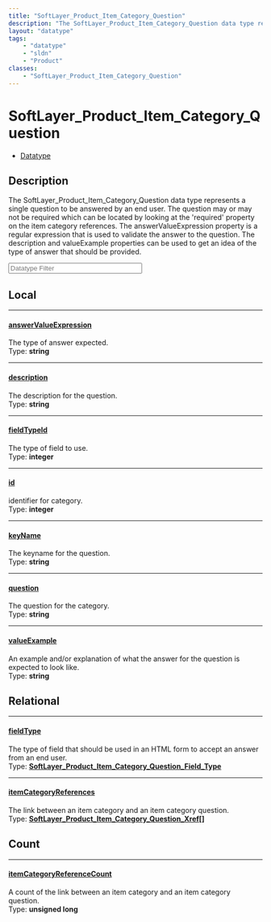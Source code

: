 ```yaml
---
title: "SoftLayer_Product_Item_Category_Question"
description: "The SoftLayer_Product_Item_Category_Question data type represents a single question to be answered by an end user.  The... "
layout: "datatype"
tags:
    - "datatype"
    - "sldn"
    - "Product"
classes:
    - "SoftLayer_Product_Item_Category_Question"
---
```


# SoftLayer_Product_Item_Category_Question
<div id='service-datatype'>
    <ul id='sldn-reference-tabs'>
        <li id='datatype'> <a href='/reference/datatypes/SoftLayer_Product_Item_Category_Question' >Datatype</a></li>
    </ul>
</div>

## Description 
The SoftLayer_Product_Item_Category_Question data type represents a single question to be answered by an end user.  The question may or may not be required which can be located by looking at the 'required' property on the item category references.  The answerValueExpression property is a regular expression that is used to validate the answer to the question.  The description and valueExample properties can be used to get an idea of the type of answer that should be provided. 





<!-- Filer BEGIN -->
<div class="view-filters">
        <div class="clearfix">
            <div class="search-input-box">
                <input placeholder="Datatype Filter" onkeyup="titleSearch(inputId='prop-input', divId='properties', elementClass='prop-row')" 
                    type="text" id="prop-input" value="" size="30" maxlength="128" class="form-text">
            </div>
        </div>
</div>
<!-- Filer END -->

<div id="properties" class="content">
<div id="localProperties" class="prop-content" >

## Local
<div class="prop-row">

-----
[answerValueExpression]: #answervalueexpression
#### [answerValueExpression]
The type of answer expected.  
<span class="type-label">Type: </span>**string**


</div>
<div class="prop-row">

-----
[description]: #description
#### [description]
The description for the question.  
<span class="type-label">Type: </span>**string**


</div>
<div class="prop-row">

-----
[fieldTypeId]: #fieldtypeid
#### [fieldTypeId]
The type of field to use.  
<span class="type-label">Type: </span>**integer**


</div>
<div class="prop-row">

-----
[id]: #id
#### [id]
identifier for category.  
<span class="type-label">Type: </span>**integer**


</div>
<div class="prop-row">

-----
[keyName]: #keyname
#### [keyName]
The keyname for the question.  
<span class="type-label">Type: </span>**string**


</div>
<div class="prop-row">

-----
[question]: #question
#### [question]
The question for the category.  
<span class="type-label">Type: </span>**string**


</div>
<div class="prop-row">

-----
[valueExample]: #valueexample
#### [valueExample]
An example and/or explanation of what the answer for the question is expected to look like.  
<span class="type-label">Type: </span>**string**


</div>
</div>
<!-- LOCAL PROPERTY END -->

<div id="relationalProperties"  class="prop-content" >

## Relational
<div class="prop-row">

-----
[fieldType]: #fieldtype
#### [fieldType]
The type of field that should be used in an HTML form to accept an answer from an end user.  
<span class="type-label">Type: </span>**<a href='/reference/datatypes/SoftLayer_Product_Item_Category_Question_Field_Type'>SoftLayer_Product_Item_Category_Question_Field_Type </a>**


</div>
<div class="prop-row">

-----
[itemCategoryReferences]: #itemcategoryreferences
#### [itemCategoryReferences]
The link between an item category and an item category question.  
<span class="type-label">Type: </span>**<a href='/reference/datatypes/SoftLayer_Product_Item_Category_Question_Xref'>SoftLayer_Product_Item_Category_Question_Xref[] </a>**


</div>

## Count
<div class="prop-row">

-----
[itemCategoryReferenceCount]: #itemcategoryreferencecount
#### [itemCategoryReferenceCount]
A count of the link between an item category and an item category question.   
<span class="type-label">Type: </span>**unsigned long**


</div>
</div>


